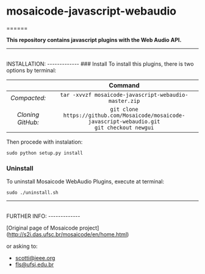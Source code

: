 # mosaicode-javascript-webaudio
======

**This repository contains javascript plugins with the Web Audio API.**

-------------
</br>
INSTALLATION:
-------------
### Install
To install this plugins, there is two options by terminal:

| | Command |
| :---: | :---: |
| *Compacted:* | ``` tar -xvvzf mosaicode-javascript-webaudio-master.zip ``` |
| *Cloning GitHub:* | `git clone https://github.com/Mosaicode/mosaicode-javascript-webaudio.git` </br> `git checkout newgui`|

Then procede with instalation:
```
sudo python setup.py install
```

### Uninstall
To uninstall Mosaicode WebAudio Plugins, execute at terminal:
```
sudo ./uninstall.sh
```
--------------
</br>
FURTHER INFO:
-------------

[Original page of Mosaicode project]
(http://s2i.das.ufsc.br/mosaicode/en/home.html)

or asking to:
* scotti@ieee.org
* fls@ufsj.edu.br
